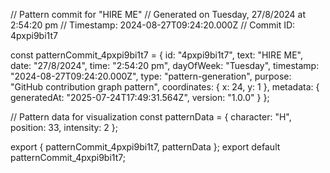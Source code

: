 // Pattern commit for "HIRE ME"
// Generated on Tuesday, 27/8/2024 at 2:54:20 pm
// Timestamp: 2024-08-27T09:24:20.000Z
// Commit ID: 4pxpi9bi1t7

const patternCommit_4pxpi9bi1t7 = {
  id: "4pxpi9bi1t7",
  text: "HIRE ME",
  date: "27/8/2024",
  time: "2:54:20 pm",
  dayOfWeek: "Tuesday",
  timestamp: "2024-08-27T09:24:20.000Z",
  type: "pattern-generation",
  purpose: "GitHub contribution graph pattern",
  coordinates: {
    x: 24,
    y: 1
  },
  metadata: {
    generatedAt: "2025-07-24T17:49:31.564Z",
    version: "1.0.0"
  }
};

// Pattern data for visualization
const patternData = {
  character: "H",
  position: 33,
  intensity: 2
};

export { patternCommit_4pxpi9bi1t7, patternData };
export default patternCommit_4pxpi9bi1t7;
